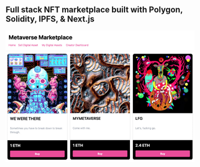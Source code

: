 ## Full stack NFT marketplace built with Polygon, Solidity, IPFS, & Next.js

![ScreenShot](marketplace.jpg)
